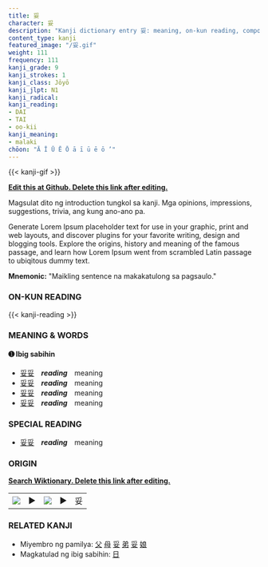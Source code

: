 ```yaml
---
title: 妥
character: 妥
description: "Kanji dictionary entry 妥: meaning, on-kun reading, compounds, origin, related kanji"
content_type: kanji
featured_image: "/妥.gif"
weight: 111
frequency: 111
kanji_grade: 9
kanji_strokes: 1
kanji_class: Jōyō
kanji_jlpt: N1
kanji_radical: 
kanji_reading: 
- DAI
- TAI
- oo-kii
kanji_meaning:
- malaki
chōon: "Ā Ī Ū Ē Ō ā ī ū ē ō ’"
---
```

[//]: # (Don't edit the line below. Kanji animated GIF code is automatically generated.)
{{< kanji-gif >}}

[//]: # (Edit below this line.)

**[Edit this at Github. Delete this link after editing.](https://github.com/tim0g/tim/tree/main/content/kanji/妥/index.md)**

Magsulat dito ng introduction tungkol sa kanji. Mga opinions, impressions, suggestions, trivia, ang kung ano-ano pa.

Generate Lorem Ipsum placeholder text for use in your graphic, print and web layouts, and discover plugins for your favorite writing, design and blogging tools. Explore the origins, history and meaning of the famous passage, and learn how Lorem Ipsum went from scrambled Latin passage to ubiqitous dummy text.
 
**Mnemonic:** "Maikling sentence na makakatulong sa pagsaulo."

### ON-KUN READING

[//]: # (Don't edit the line below. ON-KUN READING code is automatically generated.)
{{< kanji-reading >}}

### MEANING & WORDS

#### ➊ **Ibig sabihin**
  - [妥](../妥)[妥](../妥)　***reading***　meaning
  - [妥](../妥)[妥](../妥)　***reading***　meaning
  - [妥](../妥)[妥](../妥)　***reading***　meaning
  - [妥](../妥)[妥](../妥)　***reading***　meaning

### SPECIAL READING
  - [妥](../妥)[妥](../妥)　***reading***　meaning

### ORIGIN

**[Search Wiktionary. Delete this link after editing.](https://wiktionary.org/wiki/妥)**
<table class="kanji-table"><tr><td>
<img src="60px-妥-bronze.svg.png">
</td><td>▶</td><td>
<img src="60px-妥-oracle.svg.png">
</td><td>▶</td>
<td class="kanji-origin">妥</td>
</tr></table>

### RELATED KANJI
- Miyembro ng pamilya: [父](../父) [母](../母) [妥](../妥) [弟](../弟) [妥](../妥) [娘](../娘)
- Magkatulad ng ibig sabihin: [日](../日)
